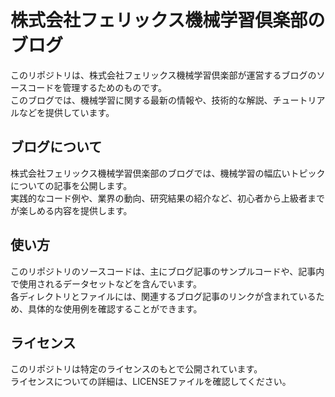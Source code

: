 # 株式会社フェリックス機械学習倶楽部のブログ

このリポジトリは、株式会社フェリックス機械学習倶楽部が運営するブログのソースコードを管理するためのものです。  
このブログでは、機械学習に関する最新の情報や、技術的な解説、チュートリアルなどを提供しています。

## ブログについて

株式会社フェリックス機械学習倶楽部のブログでは、機械学習の幅広いトピックについての記事を公開します。  
実践的なコード例や、業界の動向、研究結果の紹介など、初心者から上級者までが楽しめる内容を提供します。  

## 使い方

このリポジトリのソースコードは、主にブログ記事のサンプルコードや、記事内で使用されるデータセットなどを含んでいます。  
各ディレクトリとファイルには、関連するブログ記事のリンクが含まれているため、具体的な使用例を確認することができます。

## ライセンス

このリポジトリは特定のライセンスのもとで公開されています。  
ライセンスについての詳細は、LICENSEファイルを確認してください。
